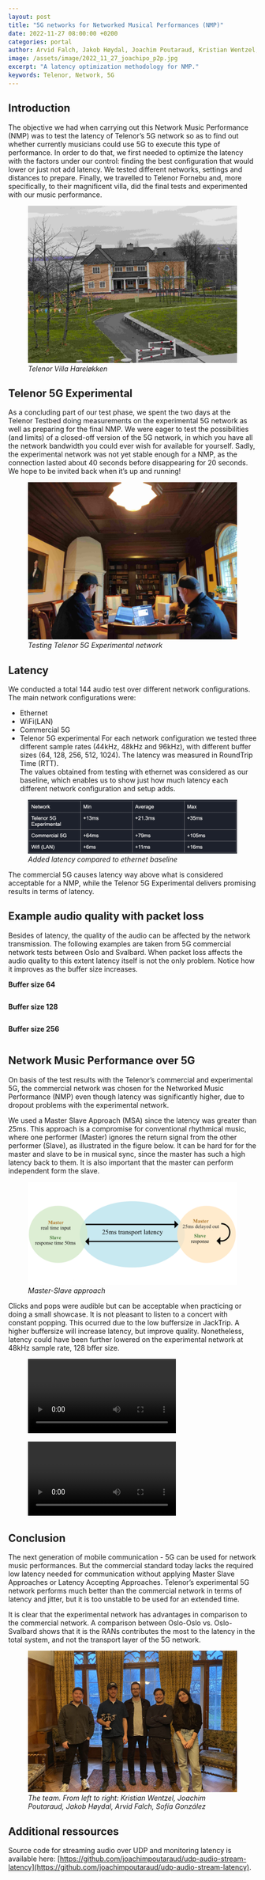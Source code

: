 ```yaml
---
layout: post
title: "5G networks for Networked Musical Performances (NMP)"
date: 2022-11-27 08:00:00 +0200
categories: portal
author: Arvid Falch, Jakob Høydal, Joachim Poutaraud, Kristian Wentzel, Sofía González
image: /assets/image/2022_11_27_joachipo_p2p.jpg
excerpt: "A latency optimization methodology for NMP."
keywords: Telenor, Network, 5G
---
```


## Introduction
The objective we had when carrying out this Network Music Performance (NMP) was to test the latency of Telenor’s 5G network so as to find out whether currently musicians could use 5G to execute this type of performance. In order to do that, we first needed to optimize the latency with the factors under our control: finding the best configuration that would lower or just not add latency. We tested different networks, settings and distances to prepare. Finally, we travelled to Telenor Fornebu and, more specifically, to their magnificent villa, did the final tests and experimented with our music performance.

<figure style="float: none">
   <img src="/assets/image/2022_11_27_joachipo_harelokken.jpg" alt="Telenor Villa Hareløkken" title="" width="auto" />
   <figcaption><i>Telenor Villa Hareløkken</i></figcaption>
</figure>


## Telenor 5G Experimental
As a concluding part of our test phase, we spent the two days at the Telenor Testbed doing measurements on the experimental 5G network as well as preparing for the final NMP. We were eager to test the possibilities (and limits) of a closed-off version of the 5G network, in which you have all the network bandwidth you could ever wish for available for yourself. Sadly, the experimental network was not yet stable enough for a NMP, as the connection lasted about 40 seconds before disappearing for 20 seconds. We hope to be invited back when it’s up and running!

<figure style="float: none">
   <img src="/assets/image/2022_11_27_joachipo_villa.jpg" alt="Testing Telenor 5G Experimental network" title="" width="auto" />
   <figcaption><i>Testing Telenor 5G Experimental network</i></figcaption>
</figure>




## Latency

We conducted a total 144 audio test over different network configurations. The main network configurations were:
* Ethernet
* WiFi(LAN)
* Commercial 5G
* Telenor 5G experimental
For each network configuration we tested three different sample rates (44kHz, 48kHz and 96kHz), with different buffer sizes (64, 128, 256, 512, 1024). The latency was measured in RoundTrip Time (RTT).   
The values obtained from testing with ethernet was considered as our baseline, which enables us to show just how much latency each different network configuration and setup adds.  
<figure style="float: none">
   <img src="/assets/image/2022_11_27_arvidf_added_latency.jpg" alt="Added latency compared to ethernet baseline" title="" width="auto" />
   <figcaption><i>Added latency compared to ethernet baseline</i></figcaption>
</figure>
The commercial 5G causes latency way above what is considered acceptable for a NMP, while the Telenor 5G Experimental delivers promising results in terms of latency.

## Example audio quality with packet loss

Besides of latency, the quality of the audio can be affected by the network transmission. The following examples are taken from 5G commercial network tests between Oslo and Svalbard. When packet loss affects the audio quality to this extent latency itself is not the only problem. Notice how it improves as the buffer size increases.

**Buffer size 64**

<div class="waveform" id="64_buffer"></div>

**Buffer size 128**

<div class="waveform" id="128_buffer"></div>

**Buffer size 256**

<div class="waveform" id="256_buffer"></div>

## Network Music Performance over 5G


On basis of the test results with the Telenor’s commercial and experimental 5G, the commercial network was chosen for the Networked Music Performance (NMP) even though latency was significantly higher, due to dropout problems with the experimental network.

We used a Master Slave Approach (MSA) since the latency was greater than 25ms. This approach is a compromise for conventional rhythmical music, where one performer (Master) ignores the return signal from the other performer (Slave), as illustrated in the figure below. It can be hard for for the master and slave to be in musical sync, since the master has such a high latency back to them. It is also important that the master can perform independent form the slave.



<figure style="float: none">
   <img src="/assets/image/2022_11_28_jakobhoydal_master-slave_approach.png
" alt="Telenor Villa Hareløkken" title="" width="auto" />
   <figcaption><i>Master-Slave approach</i></figcaption>
</figure>

Clicks and pops were audible but can be acceptable when practicing or doing a small showcase. It is not pleasant to listen to a concert with constant popping. This ocurred due to the low buffersize in JackTrip. A higher buffersize will increase latency, but improve quality. Nonetheless, latency could have been further lowered on the experimental network at 48kHz sample rate, 128 bffer size. 


<figure style="float: none">
  <video width="auto" controls>
    <source src="https://www.uio.no/english/studies/programmes/mct-master/blog/assets/video/2022_11_27_jakobhoydal_5Gnmp-Song1.mp4" type='video/mp4'>
  </video>
</figure>

<figure style="float: none">
  <video width="auto" controls>
    <source src="https://www.uio.no/english/studies/programmes/mct-master/blog/assets/video/2022_11_27_jakobhoydal_5Gnmp-Song2.mp4" type='video/mp4'>
  </video>
</figure>

## Conclusion

The next generation of mobile communication - 5G can be used for network music performances. But the commercial standard today lacks the required low latency needed for communication without applying Master Slave Approaches or Latency Accepting Approaches. Telenor’s experimental 5G network performs much better than the commercial network in terms of latency and jitter, but it is too unstable to be used for an extended time.

It is clear that the experimental network has advantages in comparison to the commercial network. A comparison between Oslo-Oslo vs. Oslo-Svalbard shows that it is the RANs contributes the most to the latency in the total system, and not the transport layer of the 5G network.

<figure style="float: none">
   <img src="/assets/image/2022_11_28_jakobhoydal_Telenor5GTeams.jpg" alt="Telenor Villa Hareløkken" title="" width="auto" />
   <figcaption><i>The team. From left to right: Kristian Wentzel, Joachim Poutaraud, Jakob Høydal, Arvid Falch,  Sofía González</i></figcaption>
</figure>


## Additional ressources
Source code for streaming audio over UDP and monitoring latency is available here: [https://github.com/joachimpoutaraud/udp-audio-stream-latency](https://github.com/joachimpoutaraud/udp-audio-stream-latency).

<!-- END OF BLOG POST -->

<style>

.btn {
  color: #fff;
  background-color: #2c3e50;
  border-color: #2c3e50;

  border: 1px solid transparent;
  padding: .375rem .75rem;
  font-size: 1rem;
  border-radius: .25rem;
  transition: color .15s ease-in-out,background-color .15s ease-in-out,border-color .15s ease-in-out,box-shadow .15s ease-in-out;
}

/* Darker background on mouse-over */
.btn:hover {
  background-color: RoyalBlue;

}

button:not(:disabled) {
  cursor: pointer;
}

code {
  color: #e83e8c;
  /* word-wrap: break-word; */
}

.waveform {
  display: flex;
  flex-direction: column;
  width: 90%;
  margin: auto;
}

</style>

<!-- external lib used to display waveforms -->
<!-- <script src="https://unpkg.com/wavesurfer.js"></script> -->
<script src="https://unpkg.com/wavesurfer.js@5.0.1/dist/wavesurfer.js"></script>

<script>

const audioSamples = [

    {
        path: "/assets/audio/2022_05_19_arvidf_256buffer.mp3",
        anchor: "256_buffer",
        color: "#ffa600",
        alert: false,
    },
    {
        path: "/assets/audio/2022_11_27_arvidf_128buffer.mp3",
        anchor: "128_buffer",
        color: "#328d78",
        alert: false,
    },

    {
        path: "/assets/audio/2022_11_27_arvidf_64buffer.mp3",
        anchor: "64_buffer",
        color: "#D93821",
        alert: false,
    },



];

const addPlayText = (sample) => "Play" + (sample.alert ? "  ⚠️" : "");

audioSamples.forEach((sample) => {
    const id = sample.anchor;
    const waveformDiv = document.querySelector("#" + id);

    const playButton = document.createElement("button");
    playButton.id = "button-" + id;
    playButton.style.margin = "auto";
    playButton.classList = "btn btn-primary";
    playButton.innerText = "Play";

    const wavesurfer = WaveSurfer.create({
        container: "#" + id,
        mediaControls: true,
        height: 64,
        waveColor: sample.color,
    });
    wavesurfer.load(sample.path);
    wavesurfer.once("ready", () => {
        waveformDiv.appendChild(playButton);
        playButton.onclick = () => {
            wavesurfer.playPause();
            if (playButton.innerText.startsWith("Pause")) {
                playButton.innerText = "Play";
            } else if (playButton.innerText.startsWith("Play")) {
                playButton.innerText = "Pause";
            }
        };
    });
    wavesurfer.once("finish", () => {
        playButton.innerText = "Play";
    });
});

</script>
